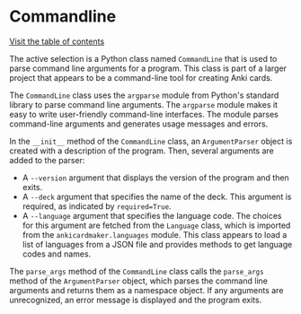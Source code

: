 <!--
SPDX-FileCopyrightText: Copyright 2023-2024 Attila Zsolt Somogyi
SPDX-License-Identifier: AGPL-3.0-or-later
-->

# Commandline

[Visit the table of contents](README.md)

The active selection is a Python class named `CommandLine` that is used
to parse command line arguments for a program. This class is part of a
larger project that appears to be a command-line tool for creating Anki
cards.

The `CommandLine` class uses the `argparse` module from Python's
standard library to parse command line arguments. The `argparse` module
makes it easy to write user-friendly command-line interfaces. The module
parses command-line arguments and generates usage messages and errors.

In the `__init__` method of the `CommandLine` class, an `ArgumentParser`
object is created with a description of the program. Then, several
arguments are added to the parser:

- A `--version` argument that displays the version of the program and
  then exits.
- A `--deck` argument that specifies the name of the deck. This
  argument is required, as indicated by `required=True`.
- A `--language` argument that specifies the language code. The
  choices for this argument are fetched from the `Language` class,
  which is imported from the `ankicardmaker.languages` module. This
  class appears to load a list of languages from a JSON file and
  provides methods to get language codes and names.

The `parse_args` method of the `CommandLine` class calls the
`parse_args` method of the `ArgumentParser` object, which parses the
command line arguments and returns them as a namespace object. If any
arguments are unrecognized, an error message is displayed and the
program exits.

